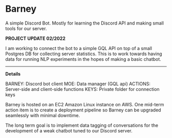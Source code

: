 # Barney
A simple Discord Bot. Mostly for learning the Discord API and making small tools for our server.

**PROJECT UPDATE 02/2022**

I am working to connect the bot to a simple GQL API on top of a small Postgres DB for collecting server statistics. This is to work towards having data for running NLP experiments in the hopes of making a basic chatbot.

<hr />

**Details**

BARNEY: Discord bot client
MOE: Data manager (GQL api)
ACTIONS: Server-side and client-side functions
KEYS: Private folder for connection keys

Barney is hosted on an EC2 Amazon Linux instance on AWS. One mid-term action item is to create a deployment pipeline so Barney can be upgraded seamlessly with minimal downtime.

The long term goal is to implement data tagging of conversations for the development of a weak chatbot tuned to our Discord server.
